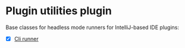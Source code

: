 # Plugin utilities plugin

Base classes for headless mode runners for IntelliJ-based IDE plugins:

- [x] [Cli runner](./src/main/kotlin/org/jetbrains/research/ml/pluginUtilities/util/CliRunner.kt)